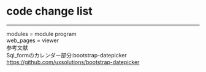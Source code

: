 # code change list
***
modules = module program  
web_pages = viewer  
参考文献  
Sql_formのカレンダー部分:bootstrap-datepicker  
https://github.com/uxsolutions/bootstrap-datepicker
